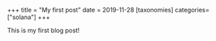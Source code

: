 +++
title = "My first post"
date = 2019-11-28
[taxonomies]
categories=["solana"]
+++

This is my first blog post!<!-- more -->
